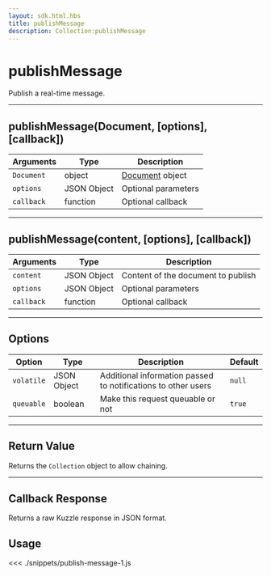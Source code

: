 ```yaml
---
layout: sdk.html.hbs
title: publishMessage
description: Collection:publishMessage
---
```


# publishMessage

Publish a real-time message.

---

## publishMessage(Document, [options], [callback])

| Arguments  | Type        | Description                                      |
| ---------- | ----------- | ------------------------------------------------ |
| `Document` | object      | [Document](/sdk-reference/js/5/document/) object |
| `options`  | JSON Object | Optional parameters                              |
| `callback` | function    | Optional callback                                |

---

## publishMessage(content, [options], [callback])

| Arguments  | Type        | Description                        |
| ---------- | ----------- | ---------------------------------- |
| `content`  | JSON Object | Content of the document to publish |
| `options`  | JSON Object | Optional parameters                |
| `callback` | function    | Optional callback                  |

---

## Options

| Option     | Type        | Description                                                   | Default |
| ---------- | ----------- | ------------------------------------------------------------- | ------- |
| `volatile` | JSON Object | Additional information passed to notifications to other users | `null`  |
| `queuable` | boolean     | Make this request queuable or not                             | `true`  |

---

## Return Value

Returns the `Collection` object to allow chaining.

---

## Callback Response

Returns a raw Kuzzle response in JSON format.

## Usage

<<< ./snippets/publish-message-1.js
